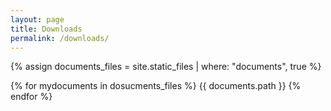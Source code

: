 ```yaml
---
layout: page
title: Downloads
permalink: /downloads/
---
```


{% assign documents_files = site.static_files | where: "documents", true %}

{% for mydocuments in dosucments_files %}
  {{ documents.path }}
{% endfor %}